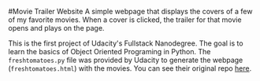 #Movie Trailer Website
A simple webpage that displays the covers of a few of my favorite movies. When a cover is clicked, the trailer for that movie opens and plays on the page.

This is the first project of Udacity's Fullstack Nanodegree. The goal is to learn the basics of Object Oriented Programing in Python. The `freshtomatoes.py` file was provided by Udacity to generate the webpage (`freshtomatoes.html`) with the movies. You can see their original repo [here](https://github.com/adarsh0806/ud036_StarterCode).